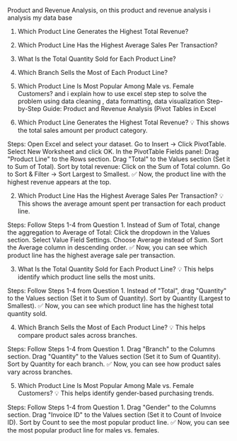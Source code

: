 Product and Revenue Analysis, on this product and revenue analysis  i analysis my data base 

1. Which Product Line Generates the Highest Total Revenue?
2.  Which Product Line Has the Highest Average Sales Per Transaction?
3.  What Is the Total Quantity Sold for Each Product Line?
4.  Which Branch Sells the Most of Each Product Line?
5.   Which Product Line Is Most Popular Among Male vs. Female Customers?
and i explain how to use excel step step  to solve the problem using data cleaning , data formatting, data visualization
Step-by-Step Guide: Product and Revenue Analysis (Pivot Tables in Excel

1. Which Product Line Generates the Highest Total Revenue?
💡 This shows the total sales amount per product category.

Steps:
Open Excel and select your dataset.
Go to Insert → Click PivotTable.
Select New Worksheet and click OK.
In the PivotTable Fields panel:
Drag "Product Line" to the Rows section.
Drag "Total" to the Values section (Set it to Sum of Total).
Sort by total revenue:
Click on the Sum of Total column.
Go to Sort & Filter → Sort Largest to Smallest.
✅ Now, the product line with the highest revenue appears at the top.


2. Which Product Line Has the Highest Average Sales Per Transaction?
💡 This shows the average amount spent per transaction for each product line.

Steps:
Follow Steps 1-4 from Question 1.
Instead of Sum of Total, change the aggregation to Average of Total:
Click the dropdown in the Values section.
Select Value Field Settings.
Choose Average instead of Sum.
Sort the Average column in descending order.
✅ Now, you can see which product line has the highest average sale per transaction.

3. What Is the Total Quantity Sold for Each Product Line?
💡 This helps identify which product line sells the most units.

Steps:
Follow Steps 1-4 from Question 1.
Instead of "Total", drag "Quantity" to the Values section (Set it to Sum of Quantity).
Sort by Quantity (Largest to Smallest).
✅ Now, you can see which product line has the highest total quantity sold.


4. Which Branch Sells the Most of Each Product Line?
💡 This helps compare product sales across branches.

Steps:
Follow Steps 1-4 from Question 1.
Drag "Branch" to the Columns section.
Drag "Quantity" to the Values section (Set it to Sum of Quantity).
Sort by Quantity for each branch.
✅ Now, you can see how product sales vary across branches.


5. Which Product Line Is Most Popular Among Male vs. Female Customers?
💡 This helps identify gender-based purchasing trends.

Steps:
Follow Steps 1-4 from Question 1.
Drag "Gender" to the Columns section.
Drag "Invoice ID" to the Values section (Set it to Count of Invoice ID).
Sort by Count to see the most popular product line.
✅ Now, you can see the most popular product line for males vs. females.


